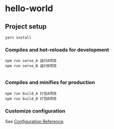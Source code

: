 # hello-world

## Project setup
```
yarn install
```

### Compiles and hot-reloads for development
```
npm run serve_A 运行A项目
npm run serve_B 运行B项目


```

### Compiles and minifies for production
```
npm run build_A 打包A项目
npm run build_B 打包B项目
```

### Customize configuration
See [Configuration Reference](https://cli.vuejs.org/config/).
